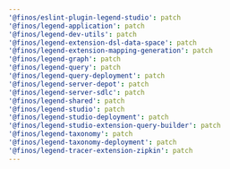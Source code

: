 ```yaml
---
'@finos/eslint-plugin-legend-studio': patch
'@finos/legend-application': patch
'@finos/legend-dev-utils': patch
'@finos/legend-extension-dsl-data-space': patch
'@finos/legend-extension-mapping-generation': patch
'@finos/legend-graph': patch
'@finos/legend-query': patch
'@finos/legend-query-deployment': patch
'@finos/legend-server-depot': patch
'@finos/legend-server-sdlc': patch
'@finos/legend-shared': patch
'@finos/legend-studio': patch
'@finos/legend-studio-deployment': patch
'@finos/legend-studio-extension-query-builder': patch
'@finos/legend-taxonomy': patch
'@finos/legend-taxonomy-deployment': patch
'@finos/legend-tracer-extension-zipkin': patch
---
```

